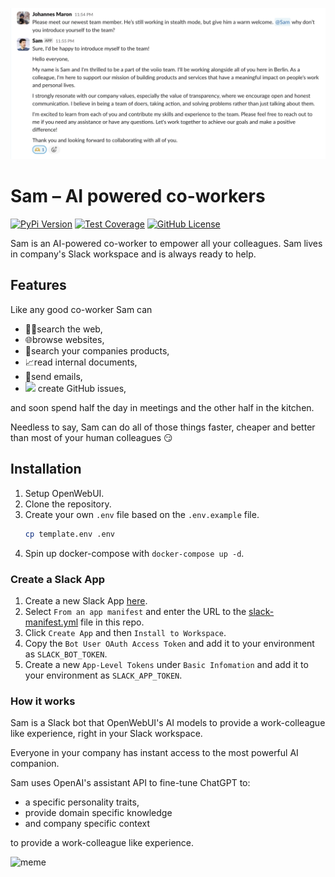 ![screenshot.png](screenshot.png)

# Sam – AI powered co-workers

[![PyPi Version](https://img.shields.io/pypi/v/opensam.svg)](https://pypi.python.org/pypi/opensam/)
[![Test Coverage](https://codecov.io/gh/voiio/sam/branch/main/graph/badge.svg)](https://codecov.io/gh/voiio/sam)
[![GitHub License](https://img.shields.io/github/license/voiio/sam)](https://raw.githubusercontent.com/voiio/sam/master/LICENSE)

Sam is an AI-powered co-worker to empower all your colleagues.
Sam lives in company's Slack workspace and is always ready to help.

## Features

Like any good co-worker Sam can

* 🧑‍💻search the web,
* 🌐browse websites,
* 🔎search your companies products,
* 📈read internal documents,
* 📧send emails,
* <img src="https://github.githubassets.com/images/icons/emoji/octocat.png" style="height:1em"> create GitHub issues,

and soon spend half the day in meetings and the other half in the kitchen.

Needless to say, Sam can do all of those things faster, cheaper and better
than most of your human colleagues 😏

## Installation

1. Setup OpenWebUI.
2. Clone the repository.
3. Create your own `.env` file based on the `.env.example` file.
   ```bash
   cp template.env .env
   ```
4. Spin up docker-compose with `docker-compose up -d`.

### Create a Slack App

1. Create a new Slack App [here](https://api.slack.com/apps?new_app=1).
2. Select `From an app manifest` and enter the URL to the [slack-manifest.yml](slack-manifest.yml) file in this repo.
3. Click `Create App` and then `Install to Workspace`.
4. Copy the `Bot User OAuth Access Token` and add it to your environment as `SLACK_BOT_TOKEN`.
5. Create a new `App-Level Tokens` under `Basic Infomation` and add it to your environment as `SLACK_APP_TOKEN`.


### How it works

Sam is a Slack bot that OpenWebUI's AI models to provide a work-colleague like
experience, right in your Slack workspace.

Everyone in your company has instant access to the most powerful AI companion.

Sam uses OpenAI's assistant API to fine-tune ChatGPT to:

* a specific personality traits,
* provide domain specific knowledge
* and company specific context

to provide a work-colleague like experience.

![meme](https://repository-images.githubusercontent.com/726003479/24d020ac-3ac5-401c-beae-7a6103c4e7ae)
